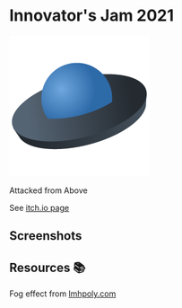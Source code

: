 # Innovator's Jam 2021

![logo](https://raw.githubusercontent.com/Zeyu-Li/innovator-jam-2021/main/When%20Birds%20Attack/Assets/Sprites/logo.png)

Attacked from Above

See [itch.io page](https://itch.io/jam/ij2021)

## Screenshots





## Resources 📚

Fog effect from [lmhpoly.com](https://www.lmhpoly.com/tutorials/unity-urp-tutorial-orthographic-fog-plane-shader)


